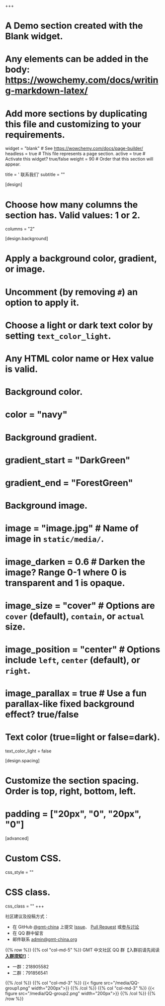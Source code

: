 +++
# A Demo section created with the Blank widget.
# Any elements can be added in the body: https://wowchemy.com/docs/writing-markdown-latex/
# Add more sections by duplicating this file and customizing to your requirements.

widget = "blank"  # See https://wowchemy.com/docs/page-builder/
headless = true  # This file represents a page section.
active = true  # Activate this widget? true/false
weight = 90  # Order that this section will appear.

title = '<i class="fas fa-envelope"></i> 联系我们'
subtitle = ""

[design]
  # Choose how many columns the section has. Valid values: 1 or 2.
  columns = "2"

[design.background]
  # Apply a background color, gradient, or image.
  #   Uncomment (by removing `#`) an option to apply it.
  #   Choose a light or dark text color by setting `text_color_light`.
  #   Any HTML color name or Hex value is valid.

  # Background color.
  # color = "navy"

  # Background gradient.
  # gradient_start = "DarkGreen"
  # gradient_end = "ForestGreen"

  # Background image.
  # image = "image.jpg"  # Name of image in `static/media/`.
  # image_darken = 0.6  # Darken the image? Range 0-1 where 0 is transparent and 1 is opaque.
  # image_size = "cover"  #  Options are `cover` (default), `contain`, or `actual` size.
  # image_position = "center"  # Options include `left`, `center` (default), or `right`.
  # image_parallax = true  # Use a fun parallax-like fixed background effect? true/false

  # Text color (true=light or false=dark).
  text_color_light = false

[design.spacing]
  # Customize the section spacing. Order is top, right, bottom, left.
  # padding = ["20px", "0", "20px", "0"]

[advanced]
 # Custom CSS.
 css_style = ""

 # CSS class.
 css_class = ""
+++

社区建议及投稿方式：

- 在 <i class="fab fa-github"></i> GitHub [@gmt-china](https://github.com/gmt-china) 上提交
  [Issue](https://github.com/gmt-china/gmt-china.org/issues)、
  [Pull Request](https://github.com/gmt-china/gmt-china.org/pulls)
  或[参与讨论](https://github.com/gmt-china/gmt-china.org/discussions)
- 在 QQ 群中留言
- 邮件联系 <i class="fas fa-envelope"></i> [admin@gmt-china.org](mailto:admin@gmt-china.org)

{{% row %}}
{{% col "col-md-5" %}}
GMT 中文社区 QQ 群【入群前请先阅读[**入群须知!**](/blog/community-guide/)】：
- <i class="fab fa-qq"></i> 一群：218905582
- <i class="fab fa-qq"></i> 二群：791856541

{{% /col %}}
{{% col "col-md-3" %}}
{{< figure src="/media/QQ-group1.png" width="200px">}}
{{% /col %}}
{{% col "col-md-3" %}}
{{< figure src="/media/QQ-group2.png" width="200px">}}
{{% /col %}}
{{% /row %}}
